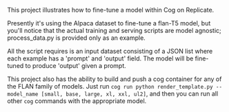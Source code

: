 This project illustrates how to fine-tune a model within Cog on Replicate. 

Presently it's using the Alpaca dataset to fine-tune a flan-T5 model, but you'll notice that the actual training and serving scripts are model agnostic; 
process_data.py is provided only as an example. 

All the script requires is an input dataset consisting of a JSON list where each example has a 'prompt' and 'output' field. The model will be fine-tuned
to produce 'output' given a prompt. 

This project also has the ability to build and push a cog container for any of the FLAN family of models. Just run `cog run python render_template.py --model_name [small, base, large, xl, xxl, ul2]`, and then you can run all other `cog` commands with the appropriate model. 
